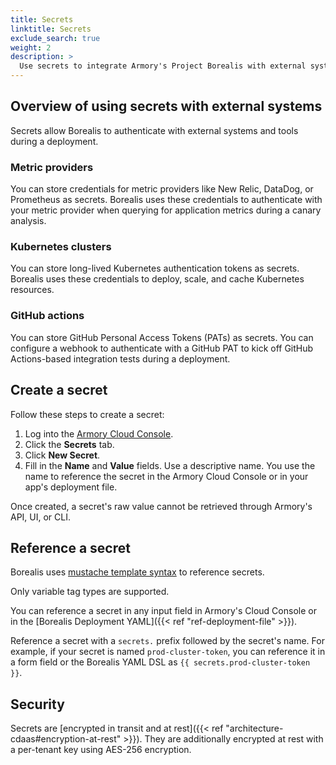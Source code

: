 ```yaml
---
title: Secrets
linktitle: Secrets
exclude_search: true
weight: 2
description: >
  Use secrets to integrate Armory's Project Borealis with external systems and tools.
---
```


## Overview of using secrets with external systems

Secrets allow Borealis to authenticate with external systems and tools during a deployment.

### Metric providers

You can store credentials for metric providers like New Relic, DataDog, or Prometheus as secrets.
Borealis uses these credentials to authenticate with your metric provider when querying for application metrics during a canary analysis.

### Kubernetes clusters

You can store long-lived Kubernetes authentication tokens as secrets.
Borealis uses these credentials to deploy, scale, and cache Kubernetes resources.

### GitHub actions

You can store GitHub Personal Access Tokens (PATs) as secrets.
You can configure a webhook to authenticate with a GitHub PAT to kick off GitHub Actions-based integration tests during a deployment.

## Create a secret

Follow these steps to create a secret:

1. Log into the [Armory Cloud Console](https://console.cloud.armory.io).
2. Click the **Secrets** tab.
3. Click **New Secret**.
4. Fill in the **Name** and **Value** fields. Use a descriptive name. You use the name to reference the secret in the Armory Cloud Console or in your app's deployment file.

Once created, a secret's raw value cannot be retrieved through Armory's API, UI, or CLI.

## Reference a secret

Borealis uses [mustache template syntax](https://mustache.github.io/mustache.5.html) to reference secrets.

Only variable tag types are supported.

You can reference a secret in any input field in Armory's Cloud Console or in the [Borealis Deployment YAML]({{< ref "ref-deployment-file" >}}).

Reference a secret with a `secrets.` prefix followed by the secret's name.
For example, if your secret is named `prod-cluster-token`, you can reference it in a form field or the Borealis YAML DSL
as `{{ secrets.prod-cluster-token }}`.

## Security

Secrets are [encrypted in transit and at rest]({{< ref "architecture-cdaas#encryption-at-rest" >}}). They are additionally encrypted at rest with a per-tenant key using AES-256 encryption.